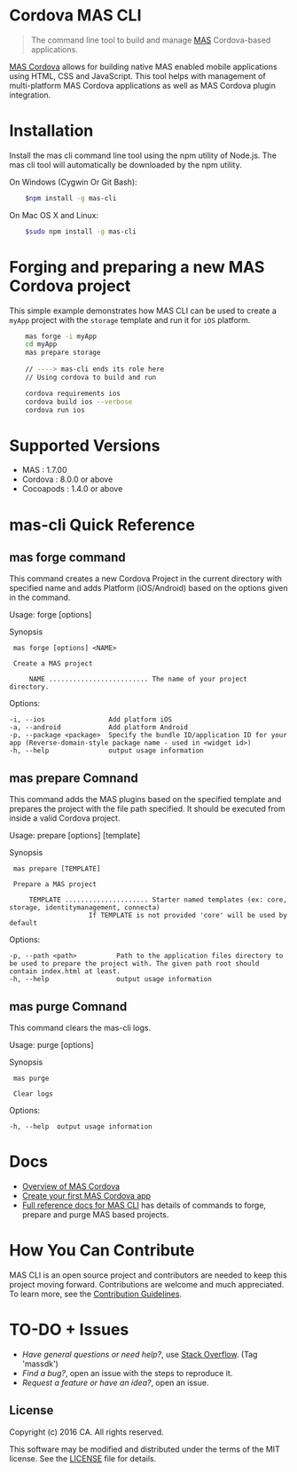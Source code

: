 # Cordova MAS CLI

> The command line tool to build and manage [MAS](https://www.ca.com/us/developers/mas.html) Cordova-based applications.

[MAS Cordova](http://mas.ca.com/docs/cordova/1.7.00/guides/) allows for building native MAS enabled mobile applications using HTML, CSS and JavaScript. 
This tool helps with management of multi-platform MAS Cordova applications as well as MAS Cordova plugin integration.

# Installation
Install the mas cli command line tool using the npm utility of Node.js. The mas cli tool will automatically be downloaded by the npm utility.

On Windows (Cygwin Or Git Bash):    
```bash    
    $npm install -g mas-cli
```    
    
On Mac OS X and Linux:
```bash    
    $sudo npm install -g mas-cli
```

# Forging and preparing a new MAS Cordova project
This simple example demonstrates how MAS CLI can be used to create a `myApp` project with the `storage` template and run it for `iOS` platform.

```bash
    mas forge -i myApp
    cd myApp
    mas prepare storage   
    
    // ----> mas-cli ends its role here
    // Using cordova to build and run

    cordova requirements ios    
    cordova build ios --verbose
    cordova run ios
```


# Supported Versions

- MAS       : 1.7.00
- Cordova   : 8.0.0 or above
- Cocoapods : 1.4.0 or above


# mas-cli Quick Reference

## mas forge command

This command creates a new Cordova Project in the current directory with specified name and adds Platform (iOS/Android) based on the options given in the command.

Usage: forge [options] <name>
 
 Synopsis 

	 mas forge [options] <NAME> 

	 Create a MAS project 

		 NAME ......................... The name of your project directory. 

  Options:

    -i, --ios                Add platform iOS
    -a, --android            Add platform Android
    -p, --package <package>  Specify the bundle ID/application ID for your app (Reverse-domain-style package name - used in <widget id>)
    -h, --help               output usage information


## mas prepare Comnand

This command adds the MAS plugins based on the specified template and prepares the project with the file path specified. It should be executed from inside a valid Cordova project.

Usage: prepare [options] [template]  

 Synopsis 

	 mas prepare [TEMPLATE] 

	 Prepare a MAS project 

		 TEMPLATE ..................... Starter named templates (ex: core, storage, identitymanagement, connecta)
						If TEMPLATE is not provided 'core' will be used by default

  Options:

    -p, --path <path>          Path to the application files directory to be used to prepare the project with. The given path root should contain index.html at least.
    -h, --help                 output usage information

## mas purge Comnand

This command clears the mas-cli logs.

Usage: purge [options]

 Synopsis 

	 mas purge

	 Clear logs 

  Options:

    -h, --help  output usage information

# Docs
- [Overview of MAS Cordova]
- [Create your first MAS Cordova app]
- [Full reference docs for MAS CLI][Reference docs] has details of commands to forge, prepare and purge MAS based projects. 


# How You Can Contribute
MAS CLI is an open source project and contributors are needed to keep this project moving forward.
Contributions are welcome and much appreciated. To learn more, see the [Contribution Guidelines][Contributing].


# TO-DO + Issues
- *Have general questions or need help?*, use [Stack Overflow][StackOverflow]. (Tag 'massdk')
- *Find a bug?*, open an issue with the steps to reproduce it.
- *Request a feature or have an idea?*, open an issue.

## License
Copyright (c) 2016 CA. All rights reserved.

This software may be modified and distributed under the terms of the MIT license. See the [LICENSE][LICENSE FILE] file for details.


[Overview of MAS Cordova]: http://mas.ca.com/docs/cordova/1.7.00/guides/#mas-plugin-overview
[Create your first MAS Cordova app]: http://mas.ca.com/docs/cordova/1.7.00/guides/#set-up-project-and-start-the-sdk
[Reference docs]: ./Reference.md
[StackOverflow]: http://stackoverflow.com/questions/tagged/massdk
[Contributing]: /CONTRIBUTING.md
[LICENSE FILE]: /LICENSE
